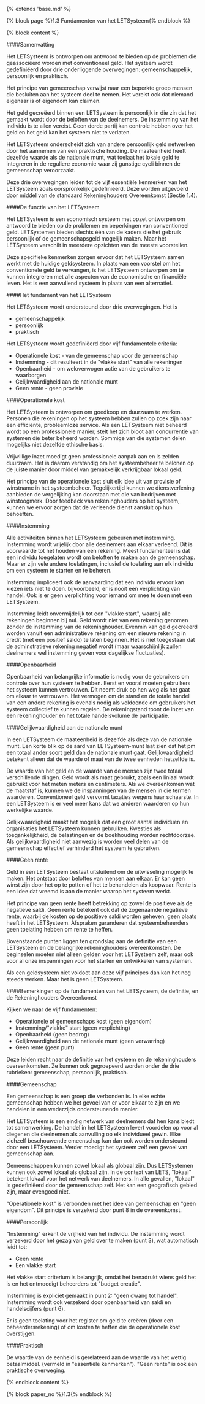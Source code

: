 {% extends 'base.md' %}

{% block page %}1.3 Fundamenten van het LETSysteem{% endblock %}

{% block content %}

####Samenvatting

Het LETSysteem is ontworpen om antwoord te bieden op de problemen die geassociëerd worden met conventioneel geld.
Het systeem wordt gedefiniëerd door drie onderliggende overwegingen: gemeenschappelijk, persoonlijk en praktisch.

Het principe van gemeenschap verwijst naar een beperkte groep mensen die
besluiten aan het systeem deel te nemen. Het vereist ook dat niemand eigenaar is of eigendom kan claimen.

Het geld gecreëerd binnen een LETSysteem is persoonlijk in die zin dat het
gemaakt wordt door de beloften van de deelnemers. De instemming van het 
individu is te allen vereist. Geen derde partij kan controle hebben over
het geld en het geld kan het systeem niet te verlaten.

Het LETSysteem onderscheidt zich van andere persoonlijk geld netwerken door het
aannemen van een praktische houding. De maateenheid heeft dezelfde waarde als 
de nationale munt, wat toelaat het lokale geld te integreren
in de reguliere economie waar zij gunstige cycli
binnen de gemeenschap veroorzaakt.

Deze drie overwegingen leiden tot de vijf essentiële
kenmerken van het LETSysteem zoals oorspronkelijk gedefiniëerd.
Deze worden uitgevoerd door middel van de standaard Rekeninghouders Overeenkomst
(Sectie [1.4](1.4.html)).

####De functie van het LETSysteem 

Het LETSysteem is een economisch systeem met opzet ontworpen om antwoord te bieden op
de problemen en beperkingen van conventioneel geld.
LETSystemen bieden slechts één van de kaders die het gebruik persoonlijk of de gemeenschapsgeld
mogelijk maken. Maar het LETSysteem verschilt in meerdere opzichten van de meeste voorstellen.

Deze specifieke kenmerken zorgen ervoor dat het LETSysteem samen werkt met 
de huidige geldsysteem. In plaats van een voorstel om het conventionele geld
te vervangen, is het LETSysteem ontworpen om te kunnen integreren met alle aspecten
van de economische en financiële leven. Het is een
aanvullend systeem in plaats van een alternatief.

####Het fundament van het LETSysteem

Het LETSysteem wordt ondersteund door drie overwegingen. Het is

* gemeenschappelijk
* persoonlijk
* praktisch

Het LETSysteem wordt gedefiniëerd door vijf fundamentele criteria:

* Operationele kost - van de gemeenschap voor de gemeenschap
* Instemming - dit resulteert in de "vlakke start" van alle rekeningen
* Openbaarheid - om weloverwogen actie van de gebruikers te waarborgen
* Gelijkwaardigheid aan de nationale munt
* Geen rente - geen provisie

####Operationele kost

Het LETSysteem is ontworpen om goedkoop en duurzaam te werken.
Personen die rekeningen op het systeem hebben zullen op zoek zijn naar een efficiënte,
probleemloze service. Als een LETSysteem niet beheerd wordt op een professionele manier,
stelt het zich bloot aan concurrentie van systemen die beter beheerd worden.
Sommige van die systemen delen mogelijks niet dezelfde ethische basis.

Vrijwillige inzet moedigt geen professionele aanpak aan en
is zelden duurzaam. Het is daarom verstandig om het systeembeheer
te belonen op de juiste manier door middel van gemakkelijk verkrijgbaar lokaal geld.

Het principe van de operationele kost sluit elk idee uit van provisie of winstname
in het systeembeheer. Tegelijkertijd kunnen we dienstverlening aanbieden de vergelijking
kan doorstaan met die van bedrijven met winstoogmerk. Door feedback van rekeninghouders op het systeem,
kunnen we ervoor zorgen dat de verleende dienst aansluit op hun behoeften.

####Instemming

Alle activiteiten binnen het LETSysteem gebeuren met instemming.
Instemming wordt vrijelijk door alle deelnemers aan elkaar verleend. Dit is voorwaarde 
tot het houden van een rekening.
Meest fundamenteel is dat een individu toegelaten wordt om beloften te maken aan de gemeenschap.
Maar er zijn vele andere toelatingen, inclusief de toelating aan elk individu om een systeem
te starten en te beheren.

Instemming impliceert ook de aanvaarding dat een individu ervoor kan
kiezen iets niet te doen. bijvoorbeeld, er is nooit een
verplichting van handel. Ook is er geen verplichting voor iemand om mee te doen met 
een LETSysteem.

Instemming leidt onvermijdelijk tot een "vlakke start", waarbij alle rekeningen
beginnen bij nul. Geld wordt niet van een rekening genomen zonder de instemming van
de rekeninghouder. Evenmin kan geld gecreëerd worden vanuit een administratieve rekening
om een nieuwe rekening in credit (met een positief saldo) te laten beginnen.
Het is niet toegestaan dat de adminstratieve rekening negatief wordt
(maar waarschijnlijk zullen deelnemers wel instemming geven voor dagelijkse fluctuaties).

####Openbaarheid

Openbaarheid van belangrijke informatie is nodig voor de gebruikers om
controle over hun systeem te hebben. Eerst en vooral moeten gebruikers het
systeem kunnen vertrouwen. Dit neemt druk op hen weg als het gaat
om elkaar te vertrouwen. Het vermogen om de stand en de totale handel van een
andere rekening is evenals nodig als voldoende om gebruikers het systeem collectief te
kunnen regelen. De rekeningstand toont de inzet van een rekeninghouder en het
totale handelsvolume de participatie.


####Gelijkwaardigheid aan de nationale munt

In een LETSysteem de maateenheid is dezelfde als deze van de nationale munt.
Een korte blik op de aard van LETSysteem-munt laat zien dat het pm een totaal
ander soort geld dan de nationale munt gaat. Gelijkwaardigheid
betekent alleen dat de waarde of maat van de twee eenheden hetzelfde is.

De waarde van het geld en de waarde van de mensen zijn twee totaal verschillende
dingen. Geld wordt als maat gebruikt, zoals een liniaal wordt gebruikt voor het meten
meters en centimeters. Als we overeenkomen wat de maatstaf is, kunnen we
de inspanningen van de mensen in die termen waarderen. Conventioneel geld
vervormt taxaties wegens haar schaarste. In een LETSysteem is er veel meer
kans dat we anderen waarderen op hun werkelijke waarde.

Gelijkwaardigheid maakt het mogelijk dat een groot aantal individuen en
organisaties het LETSysteem kunnen gebruiken. Kwesties als
toegankelijkheid, de belastingen en de boekhouding worden
rechtdoorzee. Als gelijkwaardigheid niet aanwezig is worden veel delen van de
gemeenschap effectief verhinderd het systeem te gebruiken. 

####Geen rente

Geld in een LETSysteem bestaat uitsluitend om de uitwisseling mogelijk te maken. Het
ontstaat door beloftes van mensen aan elkaar. Er kan geen winst zijn
door het op te potten of het te behandelen als koopwaar. Rente is een
idee dat vreemd is aan de manier waarop het systeem werkt.

Het principe van geen rente heeft betrekking op zowel de positieve als de negatieve
saldi. Geen rente betekent ook dat de zogenaamde negatieve
rente, waarbij de kosten op de positieve saldi worden geheven, geen plaats heeft
in het LETSysteem. Afspraken garanderen dat systeembeheerders geen toelating hebben
om rente te heffen.

Bovenstaande punten liggen ten grondslag aan de definitie van een LETSysteem en de
belangrijke rekeninghouders overeenkomsten. De beginselen moeten
niet alleen gelden voor het LETSysteem zelf, maar ook voor al onze inspanningen voor
het starten en ontwikkelen van systemen.

Als een geldsysteem niet voldoet aan deze vijf principes dan kan het nog steeds werken.
Maar het is geen LETSysteem.

####Bemerkingen op de fundamenten van het LETSysteem, de definitie, en de Rekeninghouders Overeenkomst

Kijken we naar de vijf fundamenten:

* Operationele of gemeenschaps kost (geen eigendom)
* Instemming/"vlakke" start (geen verplichting)
* Openbaarheid (geen bedrog)
* Gelijkwaardigheid aan de nationale munt (geen verwarring)
* Geen rente (geen punt)

Deze leiden recht naar de definitie van het systeem en de
rekeninghouders overeenkomsten. Ze kunnen ook gegroepeerd worden onder de drie
rubrieken: gemeenschap, persoonlijk, praktisch.

####Gemeenschap

Een gemeenschap is een groep die verbonden is. In elke echte
gemeenschap hebben we het gevoel van er voor elkaar te zijn en we
handelen in een wederzijds ondersteunende manier.

Het LETSysteem is een eindig netwerk van deelnemers dat hen kans biedt tot 
samenwerking. De handel in het LETSysteem levert voordelen op voor al diegenen
die deelnemen als aanvulling op elk individueel gewin. Elke zichzelf beschouwende
emeenschap kan dan ook worden ondersteund door een LETSysteem. Verder moedigt
het systeem zelf een gevoel van gemeenschap aan.

Gemeenschappen kunnen zowel lokaal als globaal zijn. Dus LETSystemen kunnen
ook zowel lokaal als globaal zijn. In de context van LETS, "lokaal" betekent
lokaal voor het netwerk van deelnemers. In alle gevallen, "lokaal" is gedefiniëerd
door de gemeenschap zelf. Het kan een geografisch gebied zijn, maar evengoed niet.

"Operationele kost" is verbonden met het idee van gemeenschap en "geen eigendom".
Dit principe is verzekerd door punt 8 in de overeenkomst. 

####Persoonlijk

"Instemming" erkent de vrijheid van het individu. De instemming wordt verzekerd
door het gezag van geld over te maken (punt 3), wat automatisch leidt tot:

* Geen rente
* Een vlakke start

Het vlakke start criterium is belangrijk, omdat het benadrukt wiens geld het
is en het ontmoedigt beheerders tot "budget creatie".

Instemming is expliciet gemaakt in punt 2: "geen dwang tot handel". Instemming
wordt ook verzekerd door openbaarheid van saldi en handelscijfers (punt 6).

Er is geen toelating voor het register om geld te creëren (door een beheerdersrekening)
of om kosten te heffen die de operationele kost overstijgen.

####Praktisch

De waarde van de eenheid is gerelateerd aan de waarde van het wettig betaalmiddel.
(vermeld in "essentiële kenmerken"). "Geen rente" is ook een
praktische overweging.

{% endblock content %}

{% block paper_no %}1.3{% endblock %}

